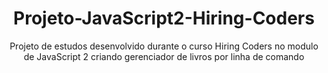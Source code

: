 
<h1 align="center">Projeto-JavaScript2-Hiring-Coders</h1>
<p align="center">Projeto de estudos desenvolvido durante o curso Hiring Coders no modulo de JavaScript 2 criando gerenciador de livros por linha de comando</p>
